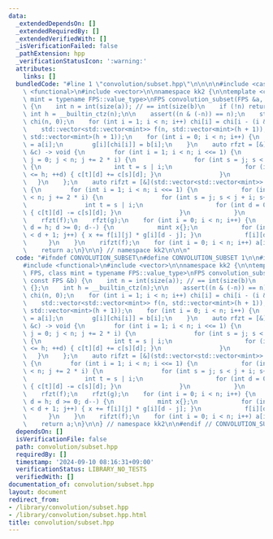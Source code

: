 ```yaml
---
data:
  _extendedDependsOn: []
  _extendedRequiredBy: []
  _extendedVerifiedWith: []
  _isVerificationFailed: false
  _pathExtension: hpp
  _verificationStatusIcon: ':warning:'
  attributes:
    links: []
  bundledCode: "#line 1 \"convolution/subset.hpp\"\n\n\n\n#include <cassert>\n#include\
    \ <functional>\n#include <vector>\n\nnamespace kk2 {\n\ntemplate <class FPS, class\
    \ mint = typename FPS::value_type>\nFPS convolution_subset(FPS &a, const FPS &b)\
    \ {\n    int n = int(size(a)); // == int(size(b)\n    if (!n) return {};\n   \
    \ int h = __builtin_ctz(n);\n\n    assert((n & (-n)) == n);\n    std::vector<int>\
    \ chi(n, 0);\n    for (int i = 1; i < n; i++) chi[i] = chi[i - (i & -i)] + 1;\n\
    \    std::vector<std::vector<mint>> f(n, std::vector<mint>(h + 1)),\n        g(n,\
    \ std::vector<mint>(h + 1));\n    for (int i = 0; i < n; i++) {\n        f[i][chi[i]]\
    \ = a[i];\n        g[i][chi[i]] = b[i];\n    }\n    auto rfzt = [&](std::vector<std::vector<mint>>\
    \ &c) -> void {\n        for (int i = 1; i < n; i <<= 1) {\n            for (int\
    \ j = 0; j < n; j += 2 * i) {\n                for (int s = j; s < j + i; s++)\
    \ {\n                    int t = s | i;\n                    for (int d = 0; d\
    \ <= h; ++d) { c[t][d] += c[s][d]; }\n                }\n            }\n     \
    \   }\n    };\n    auto rifzt = [&](std::vector<std::vector<mint>> &c) -> void\
    \ {\n        for (int i = 1; i < n; i <<= 1) {\n            for (int j = 0; j\
    \ < n; j += 2 * i) {\n                for (int s = j; s < j + i; s++) {\n    \
    \                int t = s | i;\n                    for (int d = 0; d <= h; d++)\
    \ { c[t][d] -= c[s][d]; }\n                }\n            }\n        }\n    };\n\
    \    rfzt(f);\n    rfzt(g);\n    for (int i = 0; i < n; i++) {\n        for (int\
    \ d = h; d >= 0; d--) {\n            mint x{};\n            for (int j = 0; j\
    \ < d + 1; j++) { x += f[i][j] * g[i][d - j]; }\n            f[i][d] = x;\n  \
    \      }\n    }\n    rifzt(f);\n    for (int i = 0; i < n; i++) a[i] = f[i][chi[i]];\n\
    \    return a;\n}\n\n} // namespace kk2\n\n\n"
  code: "#ifndef CONVOLUTION_SUBSET\n#define CONVOLUTION_SUBSET 1\n\n#include <cassert>\n\
    #include <functional>\n#include <vector>\n\nnamespace kk2 {\n\ntemplate <class\
    \ FPS, class mint = typename FPS::value_type>\nFPS convolution_subset(FPS &a,\
    \ const FPS &b) {\n    int n = int(size(a)); // == int(size(b)\n    if (!n) return\
    \ {};\n    int h = __builtin_ctz(n);\n\n    assert((n & (-n)) == n);\n    std::vector<int>\
    \ chi(n, 0);\n    for (int i = 1; i < n; i++) chi[i] = chi[i - (i & -i)] + 1;\n\
    \    std::vector<std::vector<mint>> f(n, std::vector<mint>(h + 1)),\n        g(n,\
    \ std::vector<mint>(h + 1));\n    for (int i = 0; i < n; i++) {\n        f[i][chi[i]]\
    \ = a[i];\n        g[i][chi[i]] = b[i];\n    }\n    auto rfzt = [&](std::vector<std::vector<mint>>\
    \ &c) -> void {\n        for (int i = 1; i < n; i <<= 1) {\n            for (int\
    \ j = 0; j < n; j += 2 * i) {\n                for (int s = j; s < j + i; s++)\
    \ {\n                    int t = s | i;\n                    for (int d = 0; d\
    \ <= h; ++d) { c[t][d] += c[s][d]; }\n                }\n            }\n     \
    \   }\n    };\n    auto rifzt = [&](std::vector<std::vector<mint>> &c) -> void\
    \ {\n        for (int i = 1; i < n; i <<= 1) {\n            for (int j = 0; j\
    \ < n; j += 2 * i) {\n                for (int s = j; s < j + i; s++) {\n    \
    \                int t = s | i;\n                    for (int d = 0; d <= h; d++)\
    \ { c[t][d] -= c[s][d]; }\n                }\n            }\n        }\n    };\n\
    \    rfzt(f);\n    rfzt(g);\n    for (int i = 0; i < n; i++) {\n        for (int\
    \ d = h; d >= 0; d--) {\n            mint x{};\n            for (int j = 0; j\
    \ < d + 1; j++) { x += f[i][j] * g[i][d - j]; }\n            f[i][d] = x;\n  \
    \      }\n    }\n    rifzt(f);\n    for (int i = 0; i < n; i++) a[i] = f[i][chi[i]];\n\
    \    return a;\n}\n\n} // namespace kk2\n\n#endif // CONVOLUTION_SUBSET\n"
  dependsOn: []
  isVerificationFile: false
  path: convolution/subset.hpp
  requiredBy: []
  timestamp: '2024-09-10 08:16:31+09:00'
  verificationStatus: LIBRARY_NO_TESTS
  verifiedWith: []
documentation_of: convolution/subset.hpp
layout: document
redirect_from:
- /library/convolution/subset.hpp
- /library/convolution/subset.hpp.html
title: convolution/subset.hpp
---
```

